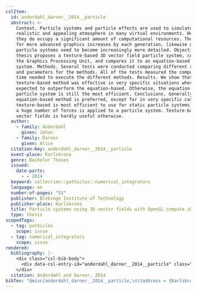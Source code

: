 ```yaml
---
cslItem:
  id: anderdahl_darner__2014__particle
  abstract: >-
    Context. Particle systems and particle effects are used to simulate a
    realistic and appealing atmosphere in many virtual environments. However,
    they do occupy a significant amount of computational resources. The demand
    for more advanced graphics increases by each generation, likewise does
    particle systems need to become increasingly more detailed. Objectives. This
    thesis proposes a texture-based 3D vector field particle system, computed on
    the Graphics Processing Unit, and compares it to an equation-based particle
    system. Methods. Several tests were conducted comparing different situations
    and parameters for the methods. All of the tests measured the computational
    time needed to execute the different methods. Results. We show that the
    texture-based method was effective in very specific situations where it was
    expected to outperform the equation-based. Otherwise, the equation-based
    particle system is still the most efficient. Conclusions. Generally the
    equation-based method is preferred, except for in very specific cases. The
    texture-based is most efficient to use for static particle systems and when
    a huge number of forces is applied to a particle system. Texture-based
    vector fields is hardly useful otherwise.
  author:
    - family: Anderdahl
      given: Johan
    - family: Darner
      given: Alice
  citation-key: anderdahl_darner__2014__particle
  event-place: Karlskrona
  genre: Bachelor Theses
  issued:
    date-parts:
      - - 2014
  keyword: collection::pathicles::numerical_integrators
  language: en
  number-of-pages: "51"
  publisher: Blekinge Institute of Technology
  publisher-place: Karlskrona
  title: Particle systems using 3D vector fields with OpenGL compute shaders
  type: thesis
scopedTags:
  - tag: pathicles
    scope: issue
  - tag: numerical_integrators
    scope: issue
rendered:
  bibliography: |-
    <div class="csl-bib-body">
      <div data-csl-entry-id="anderdahl_darner__2014__particle" class="csl-entry">Anderdahl, J. and Darner, A. 2014 <i>Particle systems using 3D vector fields with OpenGL compute shaders</i>. Bachelor Theses. Blekinge Institute of Technology.</div>
    </div>
  citation: Anderdahl and Darner, 2014
bibTex: "@misc{anderdahl_darner__2014__particle,\n\taddress = {Karlskrona},\n\tauthor = {Anderdahl, Johan and Darner, Alice},\n\tyear = {2014},\n\tschool = {Blekinge Institute of Technology},\n\ttitle = {Particle systems using 3D vector fields with {OpenGL} compute shaders},\n\ttype = {Bachelor {Theses}},\n}\n\n"
---
```

